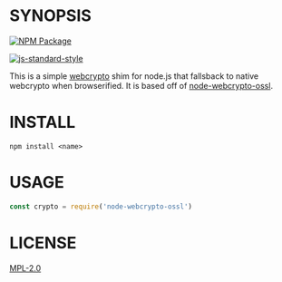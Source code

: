 # SYNOPSIS 
[![NPM Package](https://img.shields.io/npm/v/node-webcrypto-shim.svg?style=flat-square)](https://www.npmjs.org/package/node-webcrypto-shim)

[![js-standard-style](https://cdn.rawgit.com/feross/standard/master/badge.svg)](https://github.com/feross/standard)  

This is a simple [webcrypto](https://developer.mozilla.org/en-US/docs/Web/API/Web_Crypto_API) shim for node.js that fallsback to native webcrypto when browserified. It is based off of [node-webcrypto-ossl](https://www.npmjs.com/package/node-webcrypto-ossl).

# INSTALL
`npm install <name>`

# USAGE

```javascript
const crypto = require('node-webcrypto-ossl')
```

# LICENSE
[MPL-2.0](https://tldrlegal.com/license/mozilla-public-license-2.0-(mpl-2))
